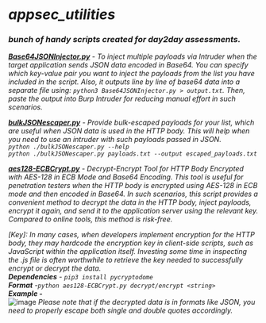 # *appsec_utilities*
### *bunch of handy scripts created for day2day assessments.*

*__[Base64JSONInjector.py](./Base64JSONInjector.py)__ - To inject multiple payloads via Intruder when the target application sends JSON data encoded in Base64. You can specify which key-value pair you want to inject the payloads from the list you have included in the script. Also, it outputs line by line of base64 data into a separate file using: `python3 Base64JSONInjector.py > output.txt`. Then, paste the output into Burp Intruder for reducing manual effort in such scenarios.*

*__[bulkJSONescaper.py](./bulkJSONescaper.py)__ - Provide bulk-escaped payloads for your list, which are useful when JSON data is used in the HTTP body. This will help when you need to use an intruder with such payloads passed in JSON.* <br>
*`python ./bulkJSONescaper.py --help`<br>*
*`python ./bulkJSONescaper.py payloads.txt --output escaped_payloads.txt`*

*__[aes128-ECBCrypt.py](./aes128-ECBCrypt.py)__ - Decrypt-Encrypt Tool for HTTP Body Encrypted with AES-128 in ECB Mode and Base64 Encoding.
This tool is useful for penetration testers when the HTTP body is encrypted using AES-128 in ECB mode and then encoded in Base64. In such scenarios, this script provides a convenient method to decrypt the data in the HTTP body, inject payloads, encrypt it again, and send it to the application server using the relevant key. Compared to online tools, this method is risk-free.* <br> 

*[Key]: In many cases, when developers implement encryption for the HTTP body, they may hardcode the encryption key in client-side scripts, such as JavaScript within the application itself. Investing some time in inspecting the .js file is often worthwhile to retrieve the key needed to successfully encrypt or decrypt the data.* <br>
***Dependencies** - `pip3 install pycryptodome`*<br>
***Format** -`python aes128-ECBCrypt.py decrypt/encrypt <string>`* <br>
***Example -*** <br>
![image](https://github.com/user-attachments/assets/cabdac45-3eb4-4d22-bed7-f4138bb33b14) 
*Please note that if the decrypted data is in formats like JSON, you need to properly escape both single and double quotes accordingly.*

 
